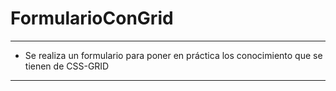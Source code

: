 # FormularioConGrid
---

- Se realiza un formulario para poner en práctica los conocimiento que se tienen de CSS-GRID

---


